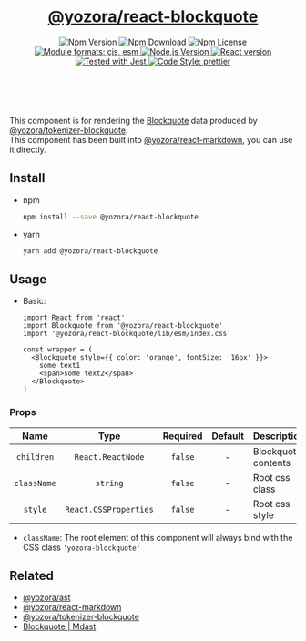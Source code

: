 <header>
  <h1 align="center">
    <a href="https://github.com/yozorajs/yozora-react/tree/main/packages/blockquote#readme">@yozora/react-blockquote</a>
  </h1>
  <div align="center">
    <a href="https://www.npmjs.com/package/@yozora/react-blockquote">
      <img
        alt="Npm Version"
        src="https://img.shields.io/npm/v/@yozora/react-blockquote.svg"
      />
    </a>
    <a href="https://www.npmjs.com/package/@yozora/react-blockquote">
      <img
        alt="Npm Download"
        src="https://img.shields.io/npm/dm/@yozora/react-blockquote.svg"
      />
    </a>
    <a href="https://www.npmjs.com/package/@yozora/react-blockquote">
      <img
        alt="Npm License"
        src="https://img.shields.io/npm/l/@yozora/react-blockquote.svg"
      />
    </a>
    <a href="#install">
      <img
        alt="Module formats: cjs, esm"
        src="https://img.shields.io/badge/module_formats-cjs%2C%20esm-green.svg"
      />
    </a>
    <a href="https://github.com/nodejs/node">
      <img
        alt="Node.js Version"
        src="https://img.shields.io/node/v/@yozora/react-blockquote"
      />
    </a>
    <a href="https://github.com/facebook/react">
      <img
        alt="React version"
        src="https://img.shields.io/npm/dependency-version/@yozora/react-blockquote/peer/react"
      />
    </a>
    <a href="https://github.com/facebook/jest">
      <img
        alt="Tested with Jest"
        src="https://img.shields.io/badge/tested_with-jest-9c465e.svg"
      />
    </a>
    <a href="https://github.com/prettier/prettier">
      <img
        alt="Code Style: prettier"
        src="https://img.shields.io/badge/code_style-prettier-ff69b4.svg?style=flat-square"
      />
    </a>
  </div>
</header>
<br/>

This component is for rendering the [Blockquote][@yozora/ast] data produced by
[@yozora/tokenizer-blockquote][].\
This component has been built into [@yozora/react-markdown][], you can use it directly.


## Install

* npm

  ```bash
  npm install --save @yozora/react-blockquote
  ```

* yarn

  ```bash
  yarn add @yozora/react-blockquote
  ```


## Usage

* Basic:

  ```tsx
  import React from 'react'
  import Blockquote from '@yozora/react-blockquote'
  import '@yozora/react-blockquote/lib/esm/index.css'

  const wrapper = (
    <Blockquote style={{ color: 'orange', fontSize: '16px' }}>
      some text1
      <span>some text2</span>
    </Blockquote>
  )
  ```

### Props

Name        | Type                  | Required  | Default | Description
:----------:|:---------------------:|:---------:|:-------:|:-------------
`children`  | `React.ReactNode`     | `false`   | -       | Blockquote contents
`className` | `string`              | `false`   | -       | Root css class
`style`     | `React.CSSProperties` | `false`   | -       | Root css style

* `className`: The root element of this component will always bind with the
  CSS class `'yozora-blockquote'`


## Related

* [@yozora/ast][]
* [@yozora/react-markdown][]
* [@yozora/tokenizer-blockquote][]
* [Blockquote | Mdast][mdast]


[@yozora/ast]: https://www.npmjs.com/package/@yozora/ast#blockquote
[@yozora/react-markdown]: https://www.npmjs.com/package/@yozora/react-markdown
[@yozora/tokenizer-blockquote]: https://www.npmjs.com/package/@yozora/tokenizer-blockquote
[mdast]: https://github.com/syntax-tree/mdast#blockquote
